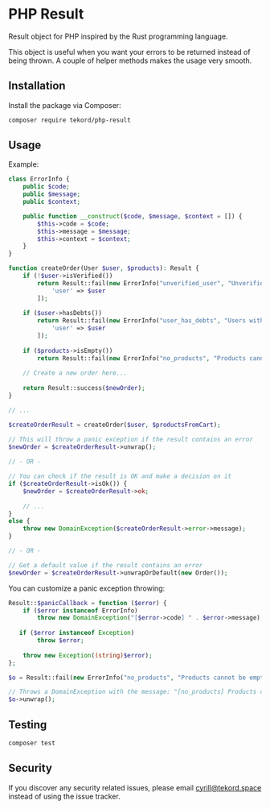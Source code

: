 # PHP Result

Result object for PHP inspired by the Rust programming language.

This object is useful when you want your errors to be returned instead of being thrown. A couple of helper methods makes
the usage very smooth.

## Installation

Install the package via Composer:

```bash
composer require tekord/php-result
```

## Usage

Example:

```php
class ErrorInfo {
    public $code;
    public $message;
    public $context;

    public function __construct($code, $message, $context = []) {
        $this->code = $code;
        $this->message = $message;
        $this->context = $context;
    }
}

function createOrder(User $user, $products): Result {
    if (!$user->isVerified())
        return Result::fail(new ErrorInfo("unverified_user", "Unverified users are not allowed to order", [
            'user' => $user
        ]);
        
    if ($user->hasDebts())
        return Result::fail(new ErrorInfo("user_has_debts", "Users with debts are not allowed to order new items", [
            'user' => $user
        ]);
        
    if ($products->isEmpty())
        return Result::fail(new ErrorInfo("no_products", "Products cannot be empty");
  
    // Create a new order here...
    
    return Result::success($newOrder);
}

// ...

$createOrderResult = createOrder($user, $productsFromCart);

// This will throw a panic exception if the result contains an error
$newOrder = $createOrderResult->unwrap();
   
// - OR -

// You can check if the result is OK and make a decision on it
if ($createOrderResult->isOk()) {
    $newOrder = $createOrderResult->ok;
    
    // ...
}
else {
    throw new DomainException($createOrderResult->error->message);
}

// - OR -

// Get a default value if the result contains an error
$newOrder = $createOrderResult->unwrapOrDefault(new Order());
```

You can customize a panic exception throwing:

```php
Result::$panicCallback = function ($error) {
    if ($error instanceof ErrorInfo)
        throw new DomainException("[$error->code] " . $error->message);
        
   if ($error instanceof Exception)
        throw $error;
        
    throw new Exception((string)$error);
};

$o = Result::fail(new ErrorInfo("no_products", "Products cannot be empty");

// Throws a DomainException with the message: "[no_products] Products cannot be empty"
$o->unwrap();
```

## Testing

```bash
composer test
```

## Security

If you discover any security related issues, please email [cyrill@tekord.space](mailto:cyrill@tekord.space) instead of
using the issue tracker.
